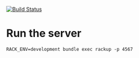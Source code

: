 [![Build Status](https://travis-ci.org/mumuki/mumuki-plunit-server.svg?branch=master)](https://travis-ci.org/mumuki/mumuki-plunit-server)

# Run the server

```
RACK_ENV=development bundle exec rackup -p 4567
```



